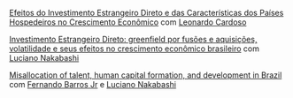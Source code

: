 

[Efeitos do Investimento Estrangeiro Direto e das Características dos Países Hospedeiros no Crescimento Econômico](https://mj-ribeiro.github.io/ide_wd.pdf) com [Leonardo Cardoso](https://scholar.google.com/citations?user=3CVN9PIAAAAJ&hl=pt-BR)

[Investimento Estrangeiro Direto: greenfield por fusões e aquisições, volatilidade e seus efeitos no crescimento econômico brasileiro](https://mj-ribeiro.github.io/eco3.pdf) com [Luciano Nakabashi](https://scholar.google.com.br/citations?user=EF86SiQAAAAJ&hl=pt-BR)

[Misallocation of talent, human capital formation, and development in Brazil](https://mj-ribeiro.github.io/miss.pdf) com [Fernando Barros Jr](https://scholar.google.com/citations?hl=en&authuser=1&user=o6FHHYkAAAAJ) e [Luciano Nakabashi](https://scholar.google.com.br/citations?user=EF86SiQAAAAJ&hl=pt-BR) 

